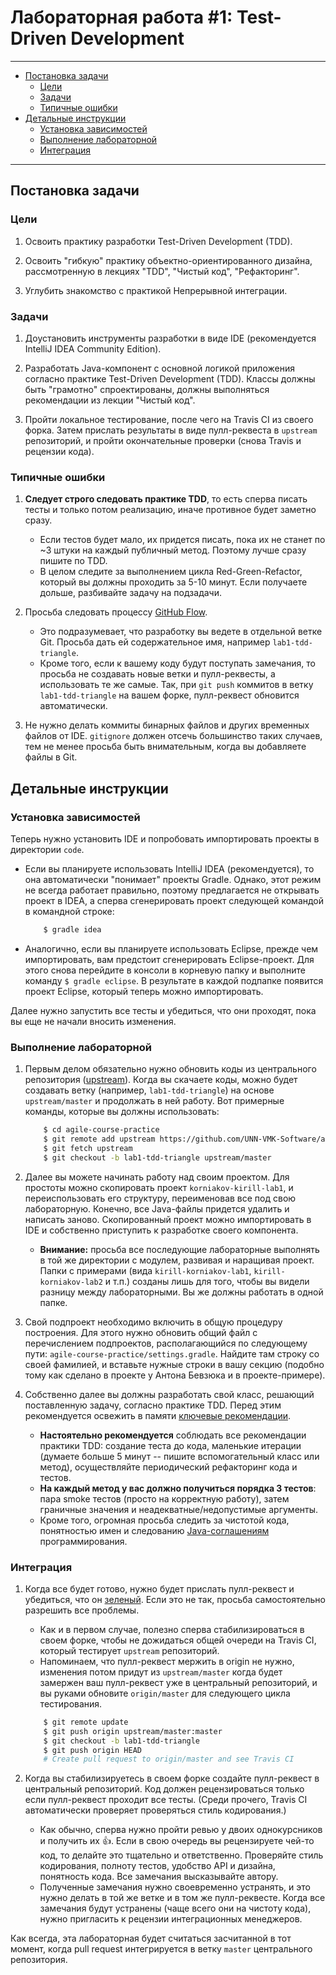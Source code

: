 # Лабораторная работа #1: Test-Driven Development

---
* [Постановка задачи](#Постановка-задачи)
   * [Цели](#Цели)
   * [Задачи](#Задачи)
   * [Типичные ошибки](#Типичные-ошибки)
* [Детальные инструкции](#Детальные-инструкции)
   * [Установка зависимостей](#Установка-зависимостей)
   * [Выполнение лабораторной](#Выполнение-лабораторной)
   * [Интеграция](#Интеграция)
---

## Постановка задачи

### Цели

1. Освоить практику разработки Test-Driven Development (TDD).

1. Освоить "гибкую" практику объектно-ориентированного дизайна, рассмотренную в лекциях "TDD", "Чистый код", "Рефакторинг".

1. Углубить знакомство с практикой Непрерывной интеграции.

### Задачи

1. Доустановить инструменты разработки в виде IDE (рекомендуется IntelliJ IDEA Community Edition).

1. Разработать Java-компонент с основной логикой приложения согласно практике Test-Driven Development (TDD). Классы должны быть "грамотно" спроектированы, должны выполняться рекомендации из лекции "Чистый код".

1. Пройти локальное тестирование, после чего на Travis CI из своего форка. Затем прислать результаты в виде пулл-реквеста в `upstream` репозиторий, и пройти окончательные проверки (снова Travis и рецензии кода).

### Типичные ошибки

1. __Следует строго следовать практике TDD__, то есть сперва писать тесты и только потом реализацию, иначе противное будет заметно сразу.
    - Если тестов будет мало, их придется писать, пока их не станет по ~3 штуки на каждый публичный метод. Поэтому лучше сразу пишите по TDD.
    - В целом следите за выполнением цикла Red-Green-Refactor, который вы должны проходить за 5-10 минут. Если получаете дольше, разбивайте задачу на подзадачи.

1. Просьба следовать процессу [GitHub Flow][github-flow].
    - Это подразумевает, что разработку вы ведете в отдельной ветке Git. Просьба дать ей содержательное имя, например `lab1-tdd-triangle`.
    - Кроме того, если к вашему коду будут поступать замечания, то просьба не создавать новые ветки и пулл-реквесты, а использовать те же самые. Так, при `git push` коммитов в ветку `lab1-tdd-triangle` на вашем форке, пулл-реквест обновится автоматически.

1. Не нужно делать коммиты бинарных файлов и других временных файлов от IDE. `gitignore` должен отсечь большинство таких случаев, тем не менее просьба быть внимательным, когда вы добавляете файлы в Git.

## Детальные инструкции

### Установка зависимостей

Теперь нужно установить IDE и попробовать импортировать проекты в директории `code`.

- Если вы планируете использовать IntelliJ IDEA (рекомендуется), то она автоматически "понимает" проекты Gradle. Однако, этот режим не всегда работает правильно, поэтому предлагается не открывать проект в IDEA, а сперва сгенерировать проект следующей командой в командной строке:

    ```bash
        $ gradle idea
    ```

- Аналогично, если вы планируете использовать Eclipse, прежде чем импортировать, вам предстоит сгенерировать Eclipse-проект. Для этого снова перейдите в консоли в корневую папку и выполните команду `$ gradle eclipse`. В результате в каждой подпапке появится проект Eclipse, который теперь можно импортировать.

Далее нужно запустить все тесты и убедиться, что они проходят, пока вы еще не начали вносить изменения.

### Выполнение лабораторной

1. Первым делом обязательно нужно обновить коды из центрального репозитория ([upstream][git-pull]). Когда вы скачаете коды, можно будет создавать ветку (например, `lab1-tdd-triangle`) на основе `upstream/master` и продолжать в ней работу. Вот примерные команды, которые вы должны использовать:

    ```bash
        $ cd agile-course-practice
        $ git remote add upstream https://github.com/UNN-VMK-Software/agile-course-practice
        $ git fetch upstream
        $ git checkout -b lab1-tdd-triangle upstream/master
    ```

1. Далее вы можете начинать работу над своим проектом. Для простоты можно скопировать проект `korniakov-kirill-lab1`, и переиспользовать его структуру, переименовав все под свою лабораторную. Конечно, все Java-файлы придется удалить и написать заново. Скопированный проект можно импортировать в IDE и собственно приступить к разработке своего компонента.
    - __Внимание:__ просьба все последующие лабораторные выполнять в той же директории с модулем, развивая и наращивая проект. Папки с примерами (вида `kirill-korniakov-lab1`, `kirill-korniakov-lab2` и т.п.) созданы лишь для того, чтобы вы видели разницу между лабораторными. Вы же должны работать в одной папке.

1. Свой подпроект необходимо включить в общую процедуру построения. Для этого нужно обновить общий файл с перечислением подпроектов, располагающийся по следующему пути: `agile-course-practice/settings.gradle`. Найдите там строку со своей фамилией, и вставьте нужные строки в вашу секцию (подобно тому как сделано в проекте у Антона Бевзюка и в проекте-примере).

1. Собственно далее вы должны разработать свой класс, решающий поставленную задачу, согласно практике TDD. Перед этим рекомендуется освежить в памяти [ключевые рекомендации][tddcast].
    - __Настоятельно рекомендуется__ соблюдать все рекомендации практики TDD: создание теста до кода, маленькие итерации (думаете больше 5 минут -- пишите вспомогательный класс или метод), осуществляйте периодический рефакторинг кода и тестов.
    - __На каждый метод у вас должно получиться порядка 3 тестов__: пара smoke тестов (просто на корректную работу), затем граничные значения и неадекватные/недопустимые аргументы.
    - Кроме того, огромная просьба следить за чистотой кода, понятностью имен и следованию [Java-соглашениям][codestyle] программирования.

### Интеграция

1. Когда все будет готово, нужно будет прислать пулл-реквест и убедиться, что он [зеленый][agile-travis]. Если это не так, просьба самостоятельно разрешить все проблемы.
    - Как и в первом случае, полезно сперва стабилизироваться в своем форке, чтобы не дожидаться общей очереди на Travis CI, который тестирует `upstream` репозиторий.
    - Напоминаем, что пулл-реквест мержить в origin не нужно, изменения потом придут из `upstream/master` когда будет замержен ваш пулл-реквест уже в центральный репозиторий, и вы руками обновите `origin/master` для следующего цикла тестирования.

    ```Bash
        $ git remote update
        $ git push origin upstream/master:master
        $ git checkout -b lab1-tdd-triangle
        $ git push origin HEAD
        # Create pull request to origin/master and see Travis CI
    ```

1. Когда вы стабилизируетесь в своем форке создайте пулл-реквест в центральный репозиторий. Код должен рецензироваться только если пулл-реквест проходит все тесты. (Среди прочего, Travis CI автоматически проверяет проверяться стиль кодирования.)
    - Как обычно, сперва нужно пройти ревью у двоих однокурсников и получить их :+1:. Если в свою очередь вы рецензируете чей-то код, то делайте это тщательно и ответственно. Проверяйте стиль кодирования, полноту тестов, удобство API и дизайна, понятность кода. Все замечания высказывайте автору.
    - Полученные замечания нужно своевременно устранять, и это нужно делать в той же ветке и в том же пулл-реквесте. Когда все замечания будут устранены (чаще всего они на чистоту кода), нужно пригласить к рецензии интеграционных менеджеров.

Как всегда, эта лабораторная будет считаться засчитанной в тот момент, когда pull request интегрируется в ветку `master` центрального репозитория.

<!-- LINKS -->

[github-flow]:  http://scottchacon.com/2011/08/31/github-flow.html
[git-pull]:     https://groups.google.com/d/msg/devtools-course/V8rtlLrCXc4/k7vx6BxnqR4J
[agile-travis]: https://travis-ci.org/UNN-VMK-Software/agile-course-practice/pull_requests
[upstream]:     https://github.com/UNN-VMK-Software/agile-course-practice
[codestyle]:    http://www.oracle.com/technetwork/java/javase/documentation/codeconvtoc-136057.html
[tddcast]:      http://www.youtube.com/watch?v=lDdJYid8NpE
